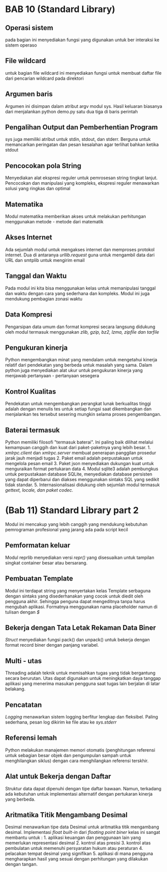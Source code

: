 # BAB 10 (Standard Library) 
## Operasi sistem
pada bagian ini menyediakan fungsi yang digunakan untuk ber interaksi ke sistem operaso
## File wildcard
untuk bagian file wildcard ini  menyediakan fungsi untuk membuat daftar file dari pencarian wildcard pada direktori
## Argumen baris
Argumen ini disimpan dalam atribut argv modul sys. Hasil keluaran biasanya dari menjalankan python demo.py satu dua tiga di baris perintah
## Pengalihan Output dan Pemberhentian Program
sys juga memiliki atribut untuk stdin, stdout, dan stderr. Berguna untuk memancarkan peringatan dan pesan kesalahan agar terlihat bahkan ketika stdout 
## Pencocokan pola String
Menyediakan alat ekspresi reguler untuk pemrosesan string tingkat lanjut. Pencocokan dan manipulasi yang kompleks, ekspresi reguler menawarkan solusi yang ringkas dan optimal
## Matematika
Modul matematika memberikan akses untuk melakukan perhitungan menggunakan metode - metode dari matematik
## Akses Internet
Ada sejumlah modul untuk mengakses internet dan memproses protokol internet. Dua di antaranya _urllib.request_ guna untuk mengambil data dari URL dan smtplib untuk mengirim email
## Tanggal dan Waktu
Pada modul ini kita bisa menggunakan kelas untuk memanipulasi tanggal dan waktu dengan cara yang sederhana dan kompleks. Modul ini juga mendukung pembagian zonasi waktu
## Data Kompresi
Pengarsipan data umum dan format kompresi secara langsung didukung oleh modul termasuk menggunakan _zlib, gzip, bz2, lzma, zipfile dan tarfile_
## Pengukuran kinerja
Python mengembangkan minat yang mendalam untuk mengetahui kinerja relatif dari pendekatan yang berbeda untuk masalah yang sama. Dalam python juga menyediakan alat ukur untuk pengukuran kinerja yang menjawab pertanyaan - pertanyaan sesegera
## Kontrol Kualitas
Pendekatan untuk mengembangkan perangkat lunak berkualitas tinggi adalah dengan menulis tes untuk setiap fungsi saat dikembangkan dan menjalankan tes tersebut sesering mungkin selama proses pengembangan.
## Baterai termasuk
Python memiliki filosofi "termasuk baterai". Ini paling baik dilihat melalui kemampuan canggih dan kuat dari paket-paketnya yang lebih besar.
    1. _xmlrpc.client_ dan _xmlrpc.server_ membuat penerapan panggilan prosedur jarak jauh menjadi tugas
    2. Paket email adalah perpustakaan untuk mengelola pesan email
    3. Paket json menyediakan dukungan kuat untuk menguraikan format pertukaran data 
    4. Modul sqlite3 adalah pembungkus untuk perpustakaan database SQLite, menyediakan database persisten yang dapat diperbarui dan diakses menggunakan sintaks SQL yang sedikit tidak standar.
    5. Internasionalisasi didukung oleh sejumlah modul termasuk _gettext, locale, dan paket codec._
# (Bab 11) Standard Library part 2 
Modul ini mencakup yang lebih canggih yang mendukung kebutuhan pemrograman profesional yang jarang ada pada script kecil
## Pemformatan keluar
Modul reprlib menyediakan versi _repr()_ yang disesuaikan untuk tampilan singkat container besar atau bersarang.
## Pembuatan Template
Modul ini terdapat string yang menyertakan kelas Template serbaguna dengan sintaks yang disederhanakan yang cocok untuk diedit oleh pengguna akhir. Sehingga penguna dapat mengeditnya tanpa harus mengubah aplikasi. Formatnya menggunakan nama placeholder namun di tulisan dengan _$_
## Bekerja dengan Tata Letak Rekaman Data Biner
_Struct_ menyediakan fungsi pack() dan unpack() untuk bekerja dengan format record biner dengan panjang variabel.
## Multi - utas
Threading adalah teknik untuk memisahkan tugas yang tidak bergantung secara berurutan. Utas dapat digunakan untuk meningkatkan daya tanggap aplikasi yang menerima masukan pengguna saat tugas lain berjalan di latar belakang.
## Pencatatan
_Logging_ menawarkan sistem logging berfitur lengkap dan fleksibel. Paling sederhana, pesan log dikirim ke file atau ke _sys.stderr_
## Referensi lemah
Python melakukan manajemen memori otomatis (penghitungan referensi untuk sebagian besar objek dan pengumpulan sampah untuk menghilangkan siklus) dengan cara menghilangkan referensi terskhir.
## Alat untuk Bekerja dengan Daftar
Struktur data dapat dipenuhi dengan tipe daftar bawaan. Namun, terkadang ada kebutuhan untuk implementasi alternatif dengan pertukaran kinerja yang berbeda.
## Aritmatika Titik Mengambang Desimal
Desimal menawarkan tipe data Desimal untuk aritmatika titik mengambang desimal. Implementasi _float built-in_ dari _floating point biner_ kelas ini sangat membantu untuk :
    1. aplikasi keuangan dan penggunaan lain yang memerlukan representasi desimal 
    2. kontrol atas presisi
    3. kontrol atas pembulatan untuk memenuhi persyaratan hukum atau peraturan
    4. pelacakan tempat desimal yang signifikan
    5. aplikasi di mana pengguna mengharapkan hasil yang sesuai dengan perhitungan yang dilakukan dengan tangan.